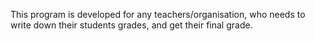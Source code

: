 This program is developed for any teachers/organisation,
who needs to write down their students grades,
and get their final grade.
